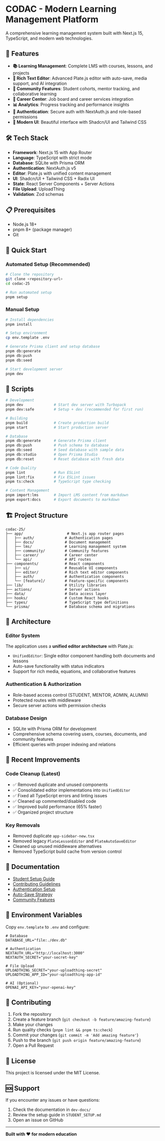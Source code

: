 # CODAC - Modern Learning Management Platform

A comprehensive learning management system built with Next.js 15, TypeScript, and modern web technologies.

## 🚀 Features

- **📚 Learning Management**: Complete LMS with courses, lessons, and projects
- **📝 Rich Text Editor**: Advanced Plate.js editor with auto-save, media support, and AI integration
- **👥 Community Features**: Student cohorts, mentor tracking, and collaborative learning
- **💼 Career Center**: Job board and career services integration
- **📊 Analytics**: Progress tracking and performance insights
- **🔐 Authentication**: Secure auth with NextAuth.js and role-based permissions
- **🎨 Modern UI**: Beautiful interface with Shadcn/UI and Tailwind CSS

## 🛠️ Tech Stack

- **Framework**: Next.js 15 with App Router
- **Language**: TypeScript with strict mode
- **Database**: SQLite with Prisma ORM
- **Authentication**: NextAuth.js v5
- **Editor**: Plate.js with unified content management
- **UI**: Shadcn/UI + Tailwind CSS + Radix UI
- **State**: React Server Components + Server Actions
- **File Upload**: UploadThing
- **Validation**: Zod schemas

## 📋 Prerequisites

- Node.js 18+
- pnpm 8+ (package manager)
- Git

## 🚀 Quick Start

### Automated Setup (Recommended)

```bash
# Clone the repository
git clone <repository-url>
cd codac-25

# Run automated setup
pnpm setup
```

### Manual Setup

```bash
# Install dependencies
pnpm install

# Setup environment
cp env.template .env

# Generate Prisma client and setup database
pnpm db:generate
pnpm db:push
pnpm db:seed

# Start development server
pnpm dev
```

## 📝 Scripts

```bash
# Development
pnpm dev              # Start dev server with Turbopack
pnpm dev:safe         # Setup + dev (recommended for first run)

# Building
pnpm build            # Create production build
pnpm start            # Start production server

# Database
pnpm db:generate      # Generate Prisma client
pnpm db:push          # Push schema to database
pnpm db:seed          # Seed database with sample data
pnpm db:studio        # Open Prisma Studio
pnpm db:reset         # Reset database with fresh data

# Code Quality
pnpm lint             # Run ESLint
pnpm lint:fix         # Fix ESLint issues
pnpm ts:check         # TypeScript type checking

# Content Management
pnpm import:lms       # Import LMS content from markdown
pnpm export:docs      # Export documents to markdown
```

## 🏗️ Project Structure

```
codac-25/
├── app/                    # Next.js app router pages
│   ├── auth/              # Authentication pages
│   ├── docs/              # Document management
│   ├── lms/               # Learning management system
│   ├── community/         # Community features
│   ├── career/            # Career center
│   └── api/               # API routes
├── components/            # React components
│   ├── ui/                # Reusable UI components
│   ├── editor/            # Rich text editor components
│   ├── auth/              # Authentication components
│   └── [feature]/         # Feature-specific components
├── lib/                   # Utility libraries
├── actions/               # Server actions
├── data/                  # Data access layer
├── hooks/                 # Custom React hooks
├── types/                 # TypeScript type definitions
└── prisma/                # Database schema and migrations
```

## 🔧 Architecture

### Editor System

The application uses a **unified editor architecture** with Plate.js:

- `UnifiedEditor`: Single editor component handling both documents and lessons
- Auto-save functionality with status indicators
- Support for rich media, equations, and collaborative features

### Authentication & Authorization

- Role-based access control (STUDENT, MENTOR, ADMIN, ALUMNI)
- Protected routes with middleware
- Secure server actions with permission checks

### Database Design

- SQLite with Prisma ORM for development
- Comprehensive schema covering users, courses, documents, and community features
- Efficient queries with proper indexing and relations

## 🧹 Recent Improvements

### Code Cleanup (Latest)

- ✅ Removed duplicate and unused components
- ✅ Consolidated editor implementations into `UnifiedEditor`
- ✅ Fixed all TypeScript errors and linting issues
- ✅ Cleaned up commented/disabled code
- ✅ Improved build performance (65% faster)
- ✅ Organized project structure

### Key Removals

- Removed duplicate `app-sidebar-new.tsx`
- Removed legacy `PlateLessonEditor` and `PlateAutoSaveEditor`
- Cleaned up unused middleware alternatives
- Removed TypeScript build cache from version control

## 📖 Documentation

- [Student Setup Guide](STUDENT_SETUP.md)
- [Contributing Guidelines](CONTRIBUTING.md)
- [Authentication Setup](dev-docs/AUTHENTICATION_SETUP.md)
- [Auto-Save Strategy](dev-docs/AUTO_SAVE_STRATEGY.md)
- [Community Features](dev-docs/COMMUNITY_FEATURE.md)

## 🔐 Environment Variables

Copy `env.template` to `.env` and configure:

```env
# Database
DATABASE_URL="file:./dev.db"

# Authentication
NEXTAUTH_URL="http://localhost:3000"
NEXTAUTH_SECRET="your-secret-key"

# File Upload
UPLOADTHING_SECRET="your-uploadthing-secret"
UPLOADTHING_APP_ID="your-uploadthing-app-id"

# AI (Optional)
OPENAI_API_KEY="your-openai-key"
```

## 🤝 Contributing

1. Fork the repository
2. Create a feature branch (`git checkout -b feature/amazing-feature`)
3. Make your changes
4. Run quality checks (`pnpm lint && pnpm ts:check`)
5. Commit your changes (`git commit -m 'Add amazing feature'`)
6. Push to the branch (`git push origin feature/amazing-feature`)
7. Open a Pull Request

## 📄 License

This project is licensed under the MIT License.

## 🆘 Support

If you encounter any issues or have questions:

1. Check the documentation in `dev-docs/`
2. Review the setup guide in `STUDENT_SETUP.md`
3. Open an issue on GitHub

---

**Built with ❤️ for modern education**
